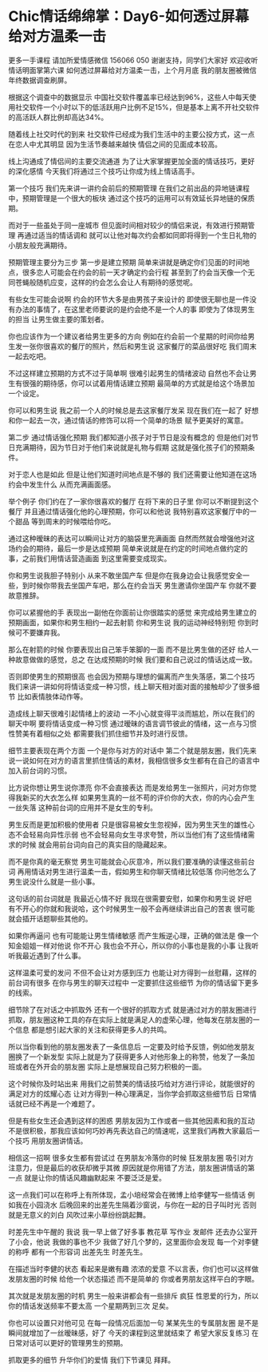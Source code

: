 # Chic情话绵绵掌：Day6-如何透过屏幕给对方温柔一击

更多一手课程 请加所爱情感微信 156066 050 谢谢支持，同学们大家好 欢迎收听情话明面掌第六课 如何透过屏幕给对方温柔一击，上个月月底 我的朋友圈被微信年终数据调查刷屏。

根据这个调查中的数据显示 中国社交软件覆盖率已经达到96%，这些人中每天使用社交软件一个小时以下的低活跃用户比例不足15%，但是基本上离不开社交软件的高活跃人群比例却高达34%。

随着线上社交时代的到来 社交软件已经成为我们生活中的主要公投方式，这一点在恋人中尤其明显 因为生活节奏越来越快 情侣之间的见面成本较高。

线上沟通成了情侣间的主要交流通道 为了让大家掌握更加全面的情话技巧，更好的深化感情 今天我们将通过三个技巧让你成为线上情话高手。

第一个技巧 我们先来讲一讲约会前后的预期管理 在我们之前出品的异地链课程中，预期管理是一个很大的板块 通过这个技巧的运用可以有效延长异地链的保质期。

而对于一些虽处于同一座城市 但见面时间相对较少的情侣来说，有效进行预期管理 再通过适当的情话调和 就可以让他对每次约会都如同即将得到一个生日礼物的小朋友般充满期待。

预期管理主要分为三步 第一步是建立预期 简单来讲就是确定你们见面的时间地点，很多恋人可能会在约会的前一天才确定约会行程 甚至到了约会当天像一个无同苍蝇般随机应变，这样的约会怎么会让人有期待的感觉呢。

有些女生可能会说啊 约会的环节大多是由男孩子来设计的 即使很无聊也是一件没有办法的事情了，在这里老师要说的是约会绝不是一个人的事 即使为了体现男生的担当 让男生做主要的策划者。

你也应该作为一个建议者给男生更多的方向 例如在约会前一个星期的时间你给男生发一张你很喜欢的餐厅的照片，然后和男生说 这家餐厅的菜品很好吃 我们周末一起去吃吧。

不过这样建立预期的方式不过于简单啊 很难引起男生的情绪波动 自然也不会让男生有很强的期待感，你可以试着用情话建立预期 最简单的方式就是给这个场景加一个设定。

你可以和男生说 我之前一个人的时候总是去这家餐厅发呆 现在我们在一起了 好想和你一起去一次，通过情话的修饰可以将一个简单的场景 赋予更美好的寓意。

第二步 通过情话强化预期 我们都知道小孩子对于节日是没有概念的 但是他们对节日充满期待，因为节日对于他们来说就是礼物与假期 这就是强化孩子们的预期条件。

对于恋人也是如此 但是让他们知道时间地点是不够的 我们还需要让他知道在这场约会中发生什么 从而充满画面感。

举个例子 你们约在了一家你很喜欢的餐厅 在将下来的日子里 你可以不断提到这个餐厅 并且通过情话强化他的心理预期，你可以和他说 我特别喜欢这家餐厅中的一个甜品 等到周末的时候喂给你吃。

通过这种暧昧的表达可以瞬间让对方的脑袋里充满画面 自然而然就会增强他对这场约会的期待，最后一步是达成预期 简单来说就是在约定的时间地点做约定的事，之前我们用情话营造画面 到这里需要变成现实。

你和男生说我胆子特别小 从来不敢坐国产车 但是你在我身边会让我感觉安全一些，到时候你带我去坐国产车吧，那么在约会当天 男生邀请你坐国产车 你就不要故意推辞。

你可以紧握他的手 表现出一副他在你面前让你很踏实的感觉 来完成给男生建立的预期画面，如果你和男生相约一起去射箭 你和男生说 我的运动神经特别短 你到时候可不要嫌弃我。

那么在射箭的时候 你要表现出自己笨手笨脚的一面 而不是比男生做的还好 给人一种故意做做的感觉，总之 在达成预期的时候 我们要和自己说过的情话达成一致。

否则即使男生的预期很高 也会因为预期与理想的偏离而产生失落感，第二个技巧 我们来讲一讲如何将情话变成一种习惯，线上聊天相对面对面的接触却少了很多细节 比如表情肢体动作等。

造成线上聊天很难引起情绪上的波动 一不小心就变得平淡而尴尬，所以在我们的聊天中啊 要将情话变成一种习惯 通过暧昧的语言调节彼此的情绪，这一点与习惯性赞美有着相似之处 都需要我们抓住细节并及时进行反馈。

细节主要表现在两个方面 一个是你与对方的对话中 第二个就是朋友圈，我们先来说一说如何在对方的语言里抓住情话的素材，我相信很多女生都有在自己的语言中加入前台词的习惯。

比方说你想让男生说你漂亮 你不会直接表达 而是发给男生一张照片，问对方你觉得我新买的大衣怎么样 如果男生真的一丝不苟的评价你的大衣，你的内心会产生一丝失落 这种前台词的应用并不是女生的专利。

男生反而是更加积极的使用者 只是很容易被女生忽视掉，因为男生天生的雄性心态不会轻易向异性示弱 也不会轻易向女生寻求夸赞，所以当他们有了这些情绪需求的时候 就会用前台词向自己的真实目的隐藏起来。

而不是你真的毫无察觉 男生可能就会心灰意冷，所以我们要准确的读懂这些前台词 再用情话对男生进行温柔一击，假如男生和你聊天情绪比较低落 你问他怎么了 男生说没什么就是一些小事。

这句话的前台词就是 我最近心情不好 我现在很需要安慰，如果你和男生说 好吧 有不开心的你就和我说哈，这个时候男生一般不会再继续讲出自己的苦衷 很可能就会插开话题聊些其他的。

如果你再逼问 也有可能能让男生情绪敏感 而产生叛逆心理，正确的做法是 像一个知金姐姐一样对他说 你不开心 我也会不开心，所以你的小事也是我的小事 让我听听我最近遇到了什么事。

这样温柔可爱的发问 不但不会让对方感到压力 也能让对方得到一丝慰藉，这样的前台词有很多 在你与男生的聊天过程中 一定要抓住这些细节 为你的情话留下更多的线索。

细节除了在对话之中抓取外 还有一个很好的抓取方式 就是通过对方的朋友圈进行抓取，朋友圈这种工具的存在实际上就是满足人的虚荣心理，他每发在朋友圈的一个信息 都是想引起大家的关注和获得更多人的共鸣。

所以当你看到他的朋友圈发表了一条信息后 一定要及时给予反馈，例如他发朋友圈换了一个新发型 实际上就是为了获得更多人对他形象上的称赞，他发了一条加班或者在外开会的朋友圈 实际上是想展现自己努力积极的一面。

这个时候你及时站出来 用我们之前赞美的情话技巧给对方进行评论，就能很好的满足对方的炫耀心态 让对方得到一种心理满足，当你学会抓取这些细节后 日常情话就已经不再是一个难题了。

但是有些女生还会遇到这样的困惑 男朋友因为工作或者一些其他因素和我的互动不是很积极，那我应该如何巧妙再先表达自己的情速呢，这里我们再教大家最后一个技巧 用朋友圈讲情话。

相信这一招啊 很多女生都有尝试过 在男朋友冷落你的时候 狂发朋友圈 吸引对方注意力，但是最后的收获却微乎其微 原因就是你用错了方法，朋友圈讲情话的第一点 就是让你的情话风趣幽默起来 不要泛泛是爱。

这一点我们可以在称呼上有所体现，孟小培经常会在微博上给李健写一些情话 例如我在小园浇水 后晚回来的出差先生隔着沙窗说，与你在一起的日子叫时光 否则就是无意义的刘白 风吹过来小草纷纷跳起舞。

时差先生中午醒的 我说 我一早上做了好多事 教花草 写作业 发邮件 还去办公室开了小会，他说 我做的事也不少 我做了好几个梦的，这里面你会发现 每一个对李健的称呼 都有一个形容词 出差先生 时差先生。

在描述当时李健的状态 看起来是嫩有趣 浓浓的爱意 不以言表，你们也可以这样做 发朋友圈的时候 给他一个状态描述 而不是简单的 你或者男朋友这样平白的字眼。

其次就是发朋友圈的时机 男生一般来讲都会有一些排斥 疯狂 性恩爱的行为，所以你的情话发送频率不要太高 一个星期两到三次 足矣。

你也可以设置只对他可见 在每一段情况后面加一句 某某先生的专属朋友圈 是不是瞬间就增加了一丝暧昧感，好了 今天的课程到这里就结束了 希望大家反复练习 在日常对话可以更好的管理男生的预期。

抓取更多的细节 升华你们的爱情 我们下节课见 拜拜。
